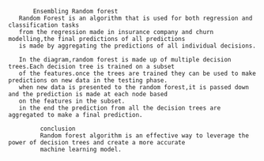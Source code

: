 
           Ensembling Random forest
       Random Forest is an algorithm that is used for both regression and classification tasks
       from the regression made in insurance company and churn modelling,the final predictions of all predictions 
       is made by aggregating the predictions of all individual decisions.
       
       In the diagram,random forest is made up of multiple decision trees.Each decision tree is trained on a subset
       of the features.once the trees are trained they can be used to make predictions on new data in the testing phase.
       when new data is presented to the random forest,it is passed down and the prediction is made at each node based 
       on the features in the subset.
       in the end the prediction from all the decision trees are aggregated to make a final prediction.
       
             conclusion
             Random forest algorithm is an effective way to leverage the power of decision trees and create a more accurate 
             machine learning model.
